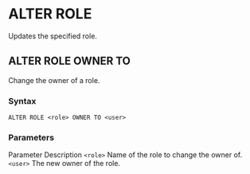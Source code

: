 # [](#alter-role)ALTER ROLE

Updates the specified role.

## [](#alter-role-owner-to)ALTER ROLE OWNER TO

Change the owner of a role.

### [](#syntax)Syntax

```
ALTER ROLE <role> OWNER TO <user>
```

### [](#parameters)Parameters

Parameter Description `<role>` Name of the role to change the owner of. `<user>` The new owner of the role.
